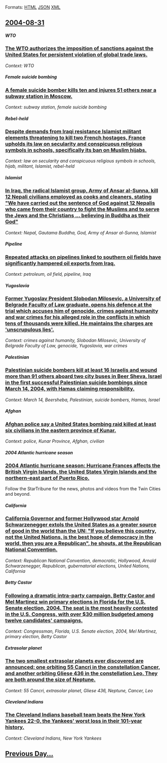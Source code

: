 
Formats: [HTML](2004/08/31/index.html)  [JSON](2004/08/31/index.json)  [XML](2004/08/31/index.xml)  

## [2004-08-31](/news/2004/08/31/index.md)

##### WTO
### [ The WTO authorizes the imposition of sanctions against the United States for persistent violation of global trade laws. ](/news/2004/08/31/the-wto-authorizes-the-imposition-of-sanctions-against-the-united-states-for-persistent-violation-of-global-trade-laws.md)
_Context: WTO_

##### Female suicide bombing
### [ A female suicide bomber kills ten and injures 51 others near a subway station in Moscow. ](/news/2004/08/31/a-female-suicide-bomber-kills-ten-and-injures-51-others-near-a-subway-station-in-moscow.md)
_Context: subway station, female suicide bombing_

##### Rebel-held
### [ Despite demands from Iraqi resistance Islamist militant elements threatening to kill two French hostages, France upholds its law on secularity and conspicuous religious symbols in schools, specifically its ban on Muslim hijabs. ](/news/2004/08/31/despite-demands-from-iraqi-resistance-islamist-militant-elements-threatening-to-kill-two-french-hostages-france-upholds-its-law-on-secular.md)
_Context: law on secularity and conspicuous religious symbols in schools, hijab, militant, Islamist, rebel-held_

##### Islamist
### [ In Iraq, the radical Islamist group, Army of Ansar al-Sunna, kill 12 Nepali civilians employed as cooks and cleaners, stating "We have carried out the sentence of God against 12 Nepalis who came from their country to fight the Muslims and to serve the Jews and the Christians&nbsp;... believing in Buddha as their God" ](/news/2004/08/31/in-iraq-the-radical-islamist-group-army-of-ansar-al-sunna-kill-12-nepali-civilians-employed-as-cooks-and-cleaners-stating-we-have-carr.md)
_Context: Nepal, Gautama Buddha, God, Army of Ansar al-Sunna, Islamist_

##### Pipeline
### [ Repeated attacks on pipelines linked to southern oil fields have significantly hampered oil exports from Iraq. ](/news/2004/08/31/repeated-attacks-on-pipelines-linked-to-southern-oil-fields-have-significantly-hampered-oil-exports-from-iraq.md)
_Context: petroleum, oil field, pipeline, Iraq_

##### Yugoslavia
### [ Former Yugoslav President Slobodan Milosevic, a University of Belgrade Faculty of Law graduate, opens his defence at the trial which accuses him of genocide, crimes against humanity and war crimes for his alleged role in the conflicts in which tens of thousands were killed. He maintains the charges are 'unscrupulous lies'. ](/news/2004/08/31/former-yugoslav-president-slobodan-miloa-evic-a-university-of-belgrade-faculty-of-law-graduate-opens-his-defence-at-the-trial-which-accus.md)
_Context: crimes against humanity, Slobodan Milosevic, University of Belgrade Faculty of Law, genocide, Yugoslavia, war crimes_

##### Palestinian
### [ Palestinian suicide bombers kill at least 16 Israelis and wound more than 91 others aboard two city buses in Beer Sheva, Israel in the first successful Palestinian suicide bombings since March 14, 2004, with Hamas claiming responsibility. ](/news/2004/08/31/palestinian-suicide-bombers-kill-at-least-16-israelis-and-wound-more-than-91-others-aboard-two-city-buses-in-beer-sheva-israel-in-the-firs.md)
_Context: March 14, Beersheba, Palestinian, suicide bombers, Hamas, Israel_

##### Afghan
### [ Afghan police say a United States bombing raid killed at least six civilians in the eastern province of Kunar. ](/news/2004/08/31/afghan-police-say-a-united-states-bombing-raid-killed-at-least-six-civilians-in-the-eastern-province-of-kunar.md)
_Context: police, Kunar Province, Afghan, civilian_

##### 2004 Atlantic hurricane season
### [ 2004 Atlantic hurricane season: Hurricane Frances affects the British Virgin Islands, the United States Virgin Islands and the northern-east part of Puerto Rico. ](/news/2004/08/31/2004-atlantic-hurricane-season-hurricane-frances-affects-the-british-virgin-islands-the-united-states-virgin-islands-and-the-northern-eas.md)
Follow the StarTribune for the news, photos and videos from the Twin Cities and beyond.

##### California
### [ California Governor and former Hollywood star Arnold Schwarzenegger extols the United States as a greater source of good in the world than the UN: "If you believe this country, not the United Nations, is the best hope of democracy in the world, then you are a Republican", he shouts, at the Republican National Convention. ](/news/2004/08/31/california-governor-and-former-hollywood-star-arnold-schwarzenegger-extols-the-united-states-as-a-greater-source-of-good-in-the-world-than.md)
_Context: Republican National Convention, democratic, Hollywood, Arnold Schwarzenegger, Republican, gubernatorial elections, United Nations, California_

##### Betty Castor
### [ Following a dramatic intra-party campaign, Betty Castor and Mel Martinez win primary elections in Florida for the U.S. Senate election, 2004. The seat is the most heavily contested in the U.S. Congress, with over $30 million budgeted among twelve candidates' campaigns. ](/news/2004/08/31/following-a-dramatic-intra-party-campaign-betty-castor-and-mel-martinez-win-primary-elections-in-florida-for-the-u-s-senate-election-200.md)
_Context: Congressman, Florida, U.S. Senate election, 2004, Mel Martinez, primary election, Betty Castor_

##### Extrasolar planet
### [ The two smallest extrasolar planets ever discovered are announced: one orbiting 55 Cancri in the constellation Cancer, and another orbiting Gliese 436 in the constellation Leo. They are both around the size of Neptune. ](/news/2004/08/31/the-two-smallest-extrasolar-planets-ever-discovered-are-announced-one-orbiting-55-cancri-in-the-constellation-cancer-and-another-orbiting.md)
_Context: 55 Cancri, extrasolar planet, Gliese 436, Neptune, Cancer, Leo_

##### Cleveland Indians
### [ The Cleveland Indians baseball team beats the New York Yankees 22-0, the Yankees' worst loss in their 101-year history. ](/news/2004/08/31/the-cleveland-indians-baseball-team-beats-the-new-york-yankees-22a0-the-yankees-worst-loss-in-their-101-year-history.md)
_Context: Cleveland Indians, New York Yankees_

## [Previous Day...](/news/2004/08/30/index.md)

